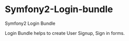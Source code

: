 # Symfony2-Login-bundle
Symfony2 Login Bundle

Login Bundle helps to create User Signup, Sign in forms.
